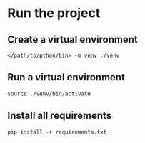 # Run the project

## Create a virtual environment
```
</path/to/pthon/bin> -m venv ./venv
```

## Run a virtual environment
```
source ./venv/bin/activate
```

## Install all requirements
```
pip install -r requirements.txt
```
